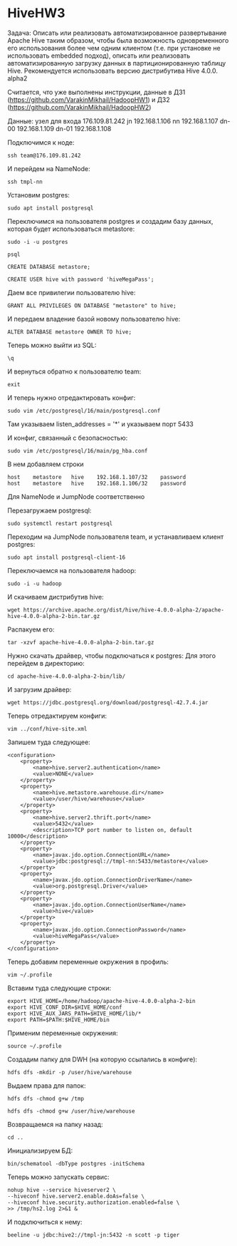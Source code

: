 # HiveHW3


Задача:
Описать или реализовать автоматизированное развертывание Apache Hive таким образом, чтобы была возможность одновременного его использования более чем одним клиентом (т.е. при установке не использовать embedded подход), описать или реализовать автоматизированную загрузку данных в партиционированную таблицу Hive. Рекомендуется использовать версию дистрибутива Hive 4.0.0. alpha2

Считается, что уже выполнены инструкции, данные в ДЗ1 (https://github.com/VarakinMikhail/HadoopHW1) и ДЗ2 (https://github.com/VarakinMikhail/HadoopHW2)

Данные:
узел для входа 176.109.81.242 
jn 192.168.1.106 
nn 192.168.1.107 
dn-00 192.168.1.109 
dn-01 192.168.1.108

Подключимся к ноде:
```
ssh team@176.109.81.242
```

И перейдем на NameNode:
```
ssh tmpl-nn
```
Установим postgres:
```
sudo apt install postgresql
```

Переключимся на пользователя postgres и создадим базу данных, которая будет использоваться metastore:
```
sudo -i -u postgres
```
```
psql
```
```
CREATE DATABASE metastore;
```
```
CREATE USER hive with password 'hiveMegaPass';
```
Даем все привилегии пользователю hive:
```
GRANT ALL PRIVILEGES ON DATABASE "metastore" to hive;
```

И передаем владение базой новому пользователю hive:
```
ALTER DATABASE metastore OWNER TO hive;
```

Теперь можно выйти из SQL:
```
\q
```

И вернуться обратно к пользователю team:
```
exit
```
И теперь нужно отредактировать конфиг:
```
sudo vim /etc/postgresql/16/main/postgresql.conf
```

Там указываем listen_addresses = '*' и указываем порт 5433

И конфиг, связанный с безопасностью:
```
sudo vim /etc/postgresql/16/main/pg_hba.conf
```

В нем добавляем строки
```
host	metastore	hive	192.168.1.107/32	password
host	metastore	hive	192.168.1.106/32	password
```

Для NameNode и JumpNode соответственно

Перезагружаем postgresql:
```
sudo systemctl restart postgresql
```

Переходим на JumpNode пользователя team, и устанавливаем клиент postgres:
```
sudo apt install postgresql-client-16
```

Переключаемся на пользователя hadoop:
```
sudo -i -u hadoop
```

И скачиваем дистрибутив hive:
```
wget https://archive.apache.org/dist/hive/hive-4.0.0-alpha-2/apache-hive-4.0.0-alpha-2-bin.tar.gz
```

Распакуем его:
```
tar -xzvf apache-hive-4.0.0-alpha-2-bin.tar.gz
```

Нужно скачать драйвер, чтобы подключаться к postgres:
Для этого перейдем в директорию:
```
cd apache-hive-4.0.0-alpha-2-bin/lib/
```

И загрузим драйвер:
```
wget https://jdbc.postgresql.org/download/postgresql-42.7.4.jar
```

Теперь отредактируем конфиги:
```
vim ../conf/hive-site.xml
```
Запишем туда следующее:
```
<configuration>
    <property>
        <name>hive.server2.authentication</name>
        <value>NONE</value>
    </property>
    <property>
        <name>hive.metastore.warehouse.dir</name>
        <value>/user/hive/warehouse</value>
    </property>
    <property>
        <name>hive.server2.thrift.port</name>
        <value>5432</value>
        <description>TCP port number to listen on, default 10000</description>
    </property>
    <property>
        <name>javax.jdo.option.ConnectionURL</name>
        <value>jdbc:postgresql://tmpl-nn:5433/metastore</value>
    </property>
    <property>
        <name>javax.jdo.option.ConnectionDriverName</name>
        <value>org.postgresql.Driver</value>
    </property>
    <property>
        <name>javax.jdo.option.ConnectionUserName</name>
        <value>hive</value>
    </property>
    <property>
        <name>javax.jdo.option.ConnectionPassword</name>
        <value>hiveMegaPass</value>
    </property>
</configuration>
```

Теперь добавим переменные окружения в профиль:
```
vim ~/.profile
```
Вставим туда следующие строки:
```
export HIVE_HOME=/home/hadoop/apache-hive-4.0.0-alpha-2-bin
export HIVE_CONF_DIR=$HIVE_HOME/conf
export HIVE_AUX_JARS_PATH=$HIVE_HOME/lib/*
export PATH=$PATH:$HIVE_HOME/bin
```

Применим переменные окружения:
```
source ~/.profile
```

Создадим папку для DWH (на которую ссылались в конфиге):
```
hdfs dfs -mkdir -p /user/hive/warehouse
```

Выдаем права для папок:
```
hdfs dfs -chmod g+w /tmp
```
```
hdfs dfs -chmod g+w /user/hive/warehouse
```

Возвращаемся на папку назад:
```
cd ..
```

Инициализируем БД:
```
bin/schematool -dbType postgres -initSchema
```

Теперь можно запускать сервис:
```
nohup hive --service hiveserver2 \
--hiveconf hive.server2.enable.doAs=false \
--hiveconf hive.security.authorization.enabled=false \
>> /tmp/hs2.log 2>&1 &
```
И подключиться к нему:
```
beeline -u jdbc:hive2://tmpl-jn:5432 -n scott -p tiger
```
